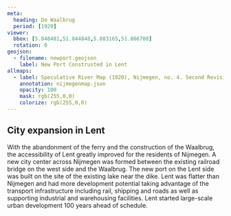 ```yaml
---
meta:
  heading: De Waalbrug
  period: [1920]
viewer:
  bbox: [5.848481,51.844848,5.883165,51.866708]
  rotation: 0
geojson:
  - filename: newport.geojson
    label: New Port Construsted in Lent
allmaps:
  - label: Speculative River Map (1920), Nijmegen, no. 4. Second Revision, series I, 2023. Scale 1:10,000. The Berlage. Based on River Map Nijmegen, no. 4. Second Revision, series I, 1920. Scale 1:10,000. Geoplaza, VU Amsterdam.
    annotation: nijmegenmap.json
    opacity: 100
    mask: rgb(255,0,0)
    colorize: rgb(255,0,0)
---
```


## City expansion in Lent

With the abandonment of the ferry and the construction of the Waalbrug, the accessibility of Lent greatly improved for the residents of Nijmegen. A new city center across Nijmegen was formed between the existing railroad bridge on the west side and the Waalbrug. The new port on the Lent side was built on the site of the existing lake near the dike. Lent was flatter than Nijmegen and had more development potential taking advantage of the transport infrastructure including rail, shipping and roads as well as supporting industrial and warehousing facilities. Lent started large-scale urban development 100 years ahead of schedule.
